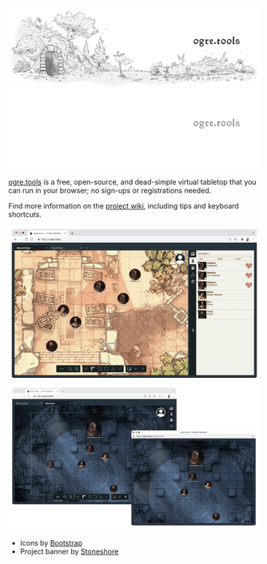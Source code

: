 ![Project Banner](web/extra/banner.png#gh-light-mode-only)
![Project Banner](web/extra/banner.dark.png#gh-dark-mode-only)

[ogre.tools](https://ogre.tools) is a free, open-source, and dead-simple virtual tabletop that you can run in your browser; no sign-ups or registrations needed.

Find more information on the [project wiki](https://github.com/samcf/ogre.tools/wiki), including tips and keyboard shortcuts.

![Initiative Demo](web/extra/share-initiative.png)
![Player View Demo](web/extra/share-player-view.png)

- Icons by [Bootstrap](https://icons.getbootstrap.com/)
- Project banner by [Stoneshore](https://twitter.com/stoneshoretrpg)
